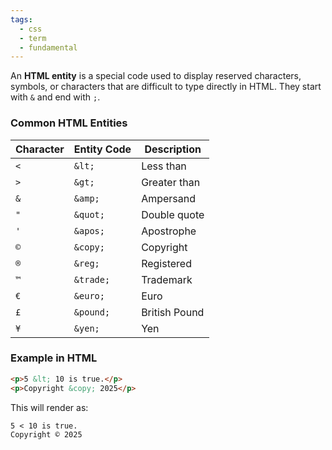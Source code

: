 ```yaml
---
tags:
  - css
  - term
  - fundamental
---
```


An **HTML entity** is a special code used to display reserved characters, symbols, or characters that are difficult to type directly in HTML. They start with `&` and end with `;`.

### **Common HTML Entities**
| Character | Entity Code | Description |
|-----------|------------|-------------|
| `<`       | `&lt;`      | Less than |
| `>`       | `&gt;`      | Greater than |
| `&`       | `&amp;`     | Ampersand |
| `"`       | `&quot;`     | Double quote |
| `'`       | `&apos;`     | Apostrophe |
| `©`       | `&copy;`     | Copyright |
| `®`       | `&reg;`      | Registered |
| `™`       | `&trade;`    | Trademark |
| `€`       | `&euro;`     | Euro |
| `£`       | `&pound;`    | British Pound |
| `¥`       | `&yen;`      | Yen |

### **Example in HTML**
```html
<p>5 &lt; 10 is true.</p>
<p>Copyright &copy; 2025</p>
```
This will render as:
```
5 < 10 is true.
Copyright © 2025
```